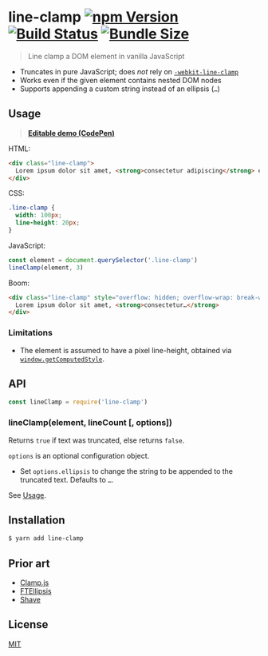 # line-clamp [![npm Version](https://badgen.net/npm/v/line-clamp)](https://www.npmjs.org/package/line-clamp) [![Build Status](https://badgen.net/travis/yuanqing/line-clamp?label=build)](https://travis-ci.org/yuanqing/line-clamp) [![Bundle Size](https://badgen.net/bundlephobia/minzip/line-clamp)](https://bundlephobia.com/result?p=line-clamp)

> Line clamp a DOM element in vanilla JavaScript

- Truncates in pure JavaScript; does *not* rely on [`-webkit-line-clamp`](https://css-tricks.com/line-clampin/)
- Works even if the given element contains nested DOM nodes
- Supports appending a custom string instead of an ellipsis (`…`)

## Usage

> [**Editable demo (CodePen)**](https://codepen.io/lyuanqing/pen/VQQVry)

HTML:

```html
<div class="line-clamp">
  Lorem ipsum dolor sit amet, <strong>consectetur adipiscing</strong> elit.
</div>
```

CSS:

```css
.line-clamp {
  width: 100px;
  line-height: 20px;
}
```

JavaScript:

```js
const element = document.querySelector('.line-clamp')
lineClamp(element, 3)
```

Boom:

```html
<div class="line-clamp" style="overflow: hidden; overflow-wrap: break-word; word-wrap: break-word;">
  Lorem ipsum dolor sit amet, <strong>consectetur…</strong>
</div>
```

### Limitations

- The element is assumed to have a pixel line-height, obtained via [`window.getComputedStyle`](https://developer.mozilla.org/en-US/docs/Web/API/Window/getComputedStyle).

## API

```js
const lineClamp = require('line-clamp')
```

### lineClamp(element, lineCount [, options])

Returns `true` if text was truncated, else returns `false`.

`options` is an optional configuration object.

- Set `options.ellipsis` to change the string to be appended to the truncated text. Defaults to `…`.

See [Usage](#usage).

## Installation

```sh
$ yarn add line-clamp
```

## Prior art

- [Clamp.js](https://github.com/josephschmitt/Clamp.js)
- [FTEllipsis](https://github.com/ftlabs/ftellipsis)
- [Shave](https://github.com/dollarshaveclub/shave)

## License

[MIT](LICENSE.md)
